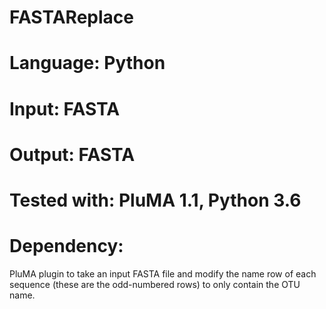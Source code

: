 # FASTAReplace
# Language: Python
# Input: FASTA
# Output: FASTA
# Tested with: PluMA 1.1, Python 3.6
# Dependency:

PluMA plugin to take an input FASTA file and modify the name row of each sequence
(these are the odd-numbered rows) to only contain the OTU name.
